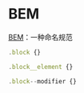 # BEM

[BEM](https://getbem.com/)：一种命名规范

```js
.block {}

.block__element {}

.block--modifier {}
```
